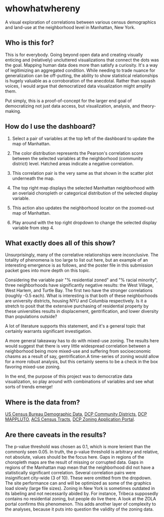 # whowhatwhereny
A visual exploration of correlations between various census demographics and land-use at the neighborhood level in Manhattan, New York.

## Who is this for?

This is for everybody. Going beyond open data and creating visually enticing and (relatively) uncluttered visualizations that connect the dots was the goal. Mapping human data does more than satisfy a curiosity. It's a way of legitimizing an aggregated condition. While needing to trade nuance for generalization can be off-putting, the ability to show statistical relationships is hugely valuable as a corroboration of the anecdotal. Rather than squash voices, I would argue that democratized data visualization might amplify them.
	
Put simply, this is a proof-of-concept for the larger end goal of democratizing not just data access, but visualization, analysis, and theory-making.


## How do I use the dashboard?		

1. Select a pair of variables at the top left of the dashboard to update the map of Manhattan. 

2. The color distribution represents the Pearson's correlation score between the selected variables at the neighborhood (community district) level. Hatched areas indicate a negative correlation.

3. This correlation pair is the very same as that shown in the scatter plot underneath the map.

4. The top right map displays the selected Manhattan neighborhood with an overlaid choropleth or categorical distribution of the selected display variable. 

5. This action also updates the neighborhood locator on the zoomed-out map of Manhattan.

6. Play around with the top right dropdown to change the selected display variable from step 4.

## What exactly does all of this show?

Unsurprisingly, many of the correlative relationships were inconclusive. The totality of phenomena is too large to list out here, but an example of an interesting emergence is as follows, and the poster file in this submission packet goes into more depth on this topic.
	
Considering the variable pair "% residential zoned" and "% racial minority", three neighborhoods have significantly negative results: the West Village, West Harlem, and Turtle Bay. The first two have the stronger correlations (roughly -0.5 each). What is interesting is that both of these neighborhoods are university districts, housing NYU and Columbia respectively. Is it a stretch to posit that the extensive purchasing of residential property by these universities results in displacement, gentrification, and lower diversity than populations outside?
	
A lot of literature supports this statement, and it's a general topic that certainly warrants significant investigation.
	
A more general takeaway has to do with mixed-use zoning. The results here would suggest that there is very little widespread correlation between a neighborhood being more mixed-use and suffering from socioeconomic chasms as a result of say, gentrification.A time-series of zoning would allow for a more robust analysis, but this certainly seems to be a check in the box favoring mixed-use zoning.
	
In the end, the purpose of this project was to democratize data visualization, so play around with combinations of variables and see what sorts of trends emerge!

## Where is the data from?
<p>    
                <a href = "https://data.census.gov/"> US Census Bureau Demographic Data</a>, 
                <a href = "https://data.cityofnewyork.us/City-Government/Community-Districts/yfnk-k7r4"> DCP Community Districts</a>,
                <a href = "https://data.cityofnewyork.us/City-Government/Primary-Land-Use-Tax-Lot-Output-PLUTO-/64uk-42ks"> 
                DCP MAPPLUTO</a>,
                <a href = "https://data.cityofnewyork.us/City-Government/2020-Census-Tracts-Mapped/weqx-t5xr"> 
                ACS Census Tracts</a>,
                <a href = "https://data.cityofnewyork.us/City-Government/Zoning-Application-Portal-ZAP-Project-Data/hgx4-8ukb"> 
                DCP Zoning Application Portal</a>.
                </p>


## Are there caveats in the results?
  The p-value threshold was chosen as 0.1, which is more lenient than the commonly seen 0.05. 
               In truth, the p-value threshold is arbitrary and relative, not absolute, values should be the focus here. 
               Gaps in regions of the choropleth maps are the result of missing or corrupted data. 
               Gaps in regions of the Manhattan map mean that the neighborhood did not have a statistically significant correlation. 
               Several correlation pairs were insignificant city-wide (3 of 10). These were omitted from the dropdown. 
               The site performance can and will be optimized as some of the graphics load slowly (large file sizes). 
               Zoning in New York is sometimes outdated in its labeling and not necessarily abided by. For instance, 
               Tribeca supposedly contains no residential zoning, but people do live there. A look at the ZOLA portal confirms this phenomenon. 
               This adds another layer of complexity to the analyses, because it puts into question the validity of the zoning data. 
